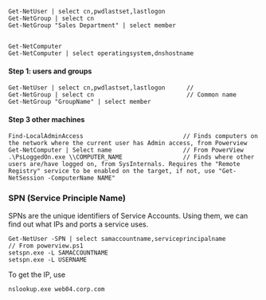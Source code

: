 ```
Get-NetUser | select cn,pwdlastset,lastlogon
Get-NetGroup | select cn
Get-NetGroup "Sales Department" | select member


Get-NetComputer
Get-NetComputer | select operatingsystem,dnshostname

```

#### Step 1: users and groups
```
Get-NetUser | select cn,pwdlastset,lastlogon      //
Get-NetGroup | select cn                          // Common name 
Get-NetGroup "GroupName" | select member
```


#### Step 3 other machines
```
Find-LocalAdminAccess                            // Finds computers on the network where the current user has Admin access, from Powerview
Get-NetComputer | Select name                    // From PowerView
.\PsLoggedOn.exe \\COMPUTER_NAME                 // Finds where other users are/have logged on, from SysInternals. Requires the "Remote Registry" service to be enabled on the target, if not, use "Get-NetSession -ComputerName NAME"

```


### SPN (Service Principle Name)
SPNs are the unique identifiers of Service Accounts. Using them, we can find out what IPs and ports a service uses.
```
Get-NetUser -SPN | select samaccountname,serviceprincipalname            // From powerview.ps1
setspn.exe -L SAMACCOUNTNAME
setspn.exe -L USERNAME
```
To get the IP, use
```
nslookup.exe web04.corp.com
```